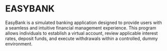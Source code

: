 
# EASYBANK
EasyBank is a simulated banking application designed to provide users with a seamless and intuitive financial management experience. This program allows individuals to establish a virtual account, review applicable interest rates, deposit funds, and execute withdrawals within a controlled, dummy environment. 

